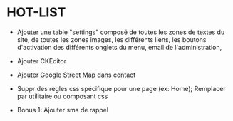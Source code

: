 HOT-LIST
========
+ Ajouter une table "settings" composé de toutes les zones de textes du site,
  de toutes les zones images, les différents liens, les boutons d'activation des différents onglets du menu, email de l'administration, 
+ Ajouter CKEditor
+ Ajouter Google Street Map dans contact
+ Suppr des règles css spécifique pour une page (ex: Home); Remplacer par utilitaire ou composant css

+ Bonus 1: Ajouter sms de rappel

